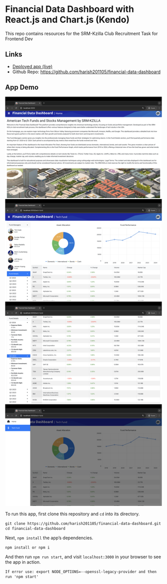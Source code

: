 # Financial Data Dashboard with React.js and Chart.js (Kendo)

This repo contains resources for the SRM-Kzilla Club Recruitment Task for Frontend Dev

## Links

* [Deployed app (live)](https://data-dashboard-harish201105.netlify.app/)
* Github Repo: https://github.com/harish201105/financial-data-dashboard



## App Demo

![](/resources/app1.png)
![](/resources/app2.png)
![](/resources/app3.png)
![](/resources/app4.png)

To run this app, first clone this repository and `cd` into its directory.

```
git clone https://github.com/harish201105/financial-data-dashboard.git
cd financial-data-dashboard
```

Next, `npm install` the app’s dependencies.

```
npm install or npm i 
```

And then run `npm run start`, and visit `localhost:3000` in your browser to see the app in action.

```
If error use: export NODE_OPTIONS=--openssl-legacy-provider and then run 'npm start' 
```
